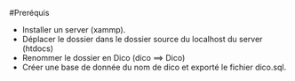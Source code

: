#Preréquis
- Installer un server (xammp).
- Déplacer le dossier dans le dossier source du localhost du server (htdocs)
- Renommer le dossier en Dico (dico ==> Dico)
- Créer une base de donnée du nom de dico et exporté le fichier dico.sql.
